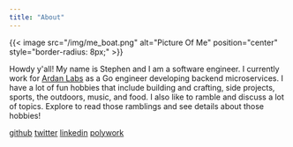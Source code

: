```yaml
---
title: "About"
---
```

{{< image src="/img/me_boat.png" alt="Picture Of Me" position="center" style="border-radius: 8px;" >}}

Howdy y'all!  My name is Stephen and I am a software engineer.  I currently work for [Ardan Labs](https://ardanlabs.com)
as a Go engineer developing backend microservices. I have a lot of fun hobbies that include building and crafting,
side projects, sports, the outdoors, music, and food.  I also like to ramble and discuss a lot of topics. Explore to
read those ramblings and see details about those hobbies!

[github](https://github.com/okratitan) [twitter](https://twitter.com/stephenmhouston)
[linkedin](https://www.linkedin.com/in/stephenmhouston/) [polywork](https://polywork.com/okra)